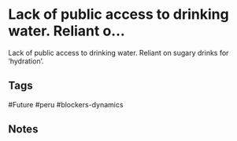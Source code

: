 # Lack of public access to drinking water. Reliant o...

Lack of public access to drinking water. Reliant on sugary drinks for ‘hydration’.

## Tags
#Future #peru #blockers-dynamics

## Notes
<!-- Add your notes here -->
